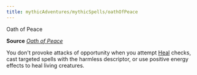 ```yaml
---
title: mythicAdventures/mythicSpells/oathOfPeace
---
```

Oath of Peace

**Source** [_Oath of Peace_](advanced/spells/oathOfPeace#_oath-of-peace)

You don't provoke attacks of opportunity when you attempt [Heal](skills/heal#_heal) checks, cast targeted spells with the harmless descriptor, or use positive energy effects to heal living creatures.

